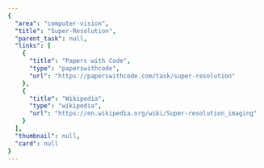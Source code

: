 ```yaml
---
{
  "area": "computer-vision",
  "title": "Super-Resolution",
  "parent_task": null,
  "links": [
    {
      "title": "Papers with Code",
      "type": "paperswithcode",
      "url": "https://paperswithcode.com/task/super-resolution"
    },
    {
      "title": "Wikipedia",
      "type": "wikipedia",
      "url": "https://en.wikipedia.org/wiki/Super-resolution_imaging"
    }
  ],
  "thumbnail": null,
  "card": null
}
---
```


